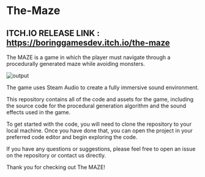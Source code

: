 # The-Maze

## ITCH.IO RELEASE LINK : https://boringgamesdev.itch.io/the-maze

The MAZE is a game in which the player must navigate through a procedurally generated maze while avoiding monsters. 

![output](https://github.com/user-attachments/assets/e74421ee-4178-4554-b223-1dcff3ee9b5c)


The game uses Steam Audio to create a fully immersive sound environment.

This repository contains all of the code and assets for the game, including the source code for the procedural generation algorithm and the sound effects used in the game.

To get started with the code, you will need to clone the repository to your local machine. Once you have done that, you can open the project in your preferred code editor and begin exploring the code.

If you have any questions or suggestions, please feel free to open an issue on the repository or contact us directly.

Thank you for checking out The MAZE!
